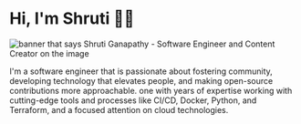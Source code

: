 
# Hi, I'm Shruti 🐱‍💻

<img src="https://5s3s.ca/wp-content/uploads/2023/10/careers3.png" alt="banner that says Shruti Ganapathy - Software Engineer and Content Creator on the image">

I'm a software engineer that is passionate about fostering community, developing technology that elevates people, and making open-source contributions more approachable. one with years of expertise working with cutting-edge tools and processes like CI/CD, Docker, Python, and Terraform, and a focused attention on cloud technologies.

<!---
Shruti-Ganapathy/Shruti-Ganapathy is a ✨ special ✨ repository because its `README.md` (this file) appears on your GitHub profile.
You can click the Preview link to take a look at your changes.
--->
